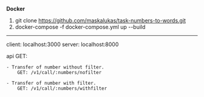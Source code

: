**Docker**
1) git clone https://github.com/maskalukas/task-numbers-to-words.git
2) docker-compose -f docker-compose.yml up --build
-------------------------------------------------------------------------
client: localhost:3000
server: localhost:8000
        
api GET:    

    - Transfer of number without filter.
        GET: /v1/call/:numbers/nofilter

    - Transfer of number with filter.
        GET: /v1/call/:numbers/withfilter



